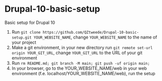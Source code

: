 # Drupal-10-basic-setup
Basic setup for Drupal 10

1. Run ```git clone https://github.com/QZtweede/Drupal-10-basic-setup.git YOUR_WEBSITE_NAME```, change ```YOUR_WEBSITE_NAME``` to the name of your project
2. Make a git environment, in your new directory run ```git remote set-url origin YOUR_GIT_URL```, change ```YOUR_GIT_URL``` to the URL of your git environment
3. Run ```rm README.md; git branch -M main; git push -uf origin main;```
4. In your browser, go to the YOUR_WEBSITE_NAME/web in your web environment (f.e. localhost/YOUR_WEBSITE_NAME/web), run the setup
